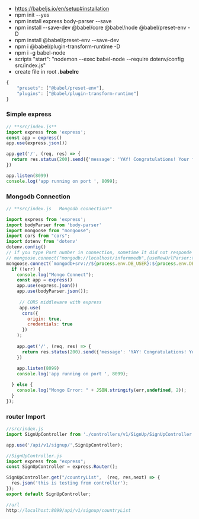 * https://babeljs.io/en/setup#installation
* npm init --yes
* npm install express body-parser --save
* npm install --save-dev @babel/core @babel/node @babel/preset-env -D 
* npm install @babel/preset-env --save-dev
* npm i @babel/plugin-transform-runtime -D
* npm i -g babel-node
* scripts "start": "nodemon --exec babel-node --require dotenv/config src/index.js"
* create file in root **.babelrc**
```javascript
{
    "presets": ["@babel/preset-env"],
    "plugins": ["@babel/plugin-transform-runtime"]
}
```


### Simple express
```javascript
// **src/index.js**
import express from 'express';
const app = express()
app.use(express.json())

app.get('/', (req, res) => {
  return res.status(200).send({'message': 'YAY! Congratulations! Your first endpoint is working'});
})

app.listen(8099)
console.log('app running on port ', 8099);
```

### Mongodb Connection
```javascript
// **src/index.js   Mongodb coonection**

import express from 'express';
import bodyParser from 'body-parser'
import mongoose from "mongoose";
import cors from "cors";
import dotenv from 'dotenv'
dotenv.config()
// if you type Port number in connection, sometime It did not responde but shows connect with db , so try it without port
// mongoose.connect("mongodb://localhost/informmedb",{useNewUrlParser:true,useUnifiedTopology:true}, (err) => {
mongoose.connect(`mongodb+srv://${process.env.DB_USER}:${process.env.DB_PASS}@imcluster.hghnl.mongodb.net/${process.env.DB_NAME}?retryWrites=true&w=majority`,{useNewUrlParser:true,useUnifiedTopology:true},(err)=>{ 
  if (!err) {
    console.log("Mongo Connect");
    const app = express()
    app.use(express.json())
    app.use(bodyParser.json());
    
     // CORS middleware with express
     app.use(
      cors({
        origin: true,
        credentials: true
      })
    );
    
    app.get('/', (req, res) => {
      return res.status(200).send({'message': 'YAY! Congratulations! Your first endpoint is working'});
    })
    
    app.listen(8099)
    console.log('app running on port ', 8099);

  } else {
    console.log("Mongo Error: " + JSON.stringify(err,undefined, 2));
  }
});
```


### router Import
```javascript
//src/index.js  
import SignUpController from './controllers/v1/SignUp/SignUpController';

app.use('/api/v1/signup/',SignUpController);

//SignUpController.js
import express from "express";
const SignUpController = express.Router();

SignUpController.get("/countryList",  (req, res,next) => {
  res.json('this is testing from controller');
});
export default SignUpController;

//url
http://localhost:8099/api/v1/signup/countryList
```
